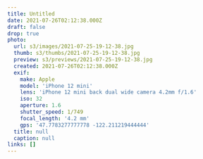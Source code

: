 ```yaml
---
title: Untitled
date: 2021-07-26T02:12:38.000Z
draft: false
drop: true
photo:
  url: s3/images/2021-07-25-19-12-38.jpg
  thumb: s3/thumbs/2021-07-25-19-12-38.jpg
  preview: s3/previews/2021-07-25-19-12-38.jpg
  created: 2021-07-26T02:12:38.000Z
  exif:
    make: Apple
    model: 'iPhone 12 mini'
    lens: 'iPhone 12 mini back dual wide camera 4.2mm f/1.6'
    iso: 32
    aperture: 1.6
    shutter_speed: 1/749
    focal_length: '4.2 mm'
    gps: '47.7783277777778 -122.211219444444'
  title: null
  caption: null
links: []
---
```

